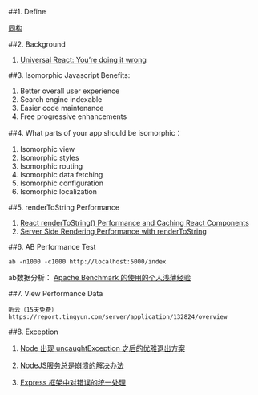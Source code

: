 ##1. Define

[同构](http://baike.baidu.com/view/52009.htm)

##2. Background

1. [Universal React: You’re doing it wrong](http://jamesknelson.com/universal-react-youre-doing-it-wrong/)

##3. Isomorphic Javascript Benefits:
1. Better overall user experience
2. Search engine indexable
3. Easier code maintenance
4. Free progressive enhancements

##4. What parts of your app should be isomorphic：
1. Isomorphic view
2. Isomorphic styles
3. Isomorphic routing
4. Isomorphic data fetching
5. Isomorphic configuration
6. Isomorphic localization

##5. renderToString Performance

1. [React renderToString() Performance and Caching React Components](http://stackoverflow.com/questions/34728962/react-rendertostring-performance-and-caching-react-components)
2. [Server Side Rendering Performance with renderToString](https://groups.google.com/forum/#!topic/reactjs/O_m6f4T0ytQ)

##6. AB Performance Test

    ab -n1000 -c1000 http://localhost:5000/index

ab数据分析： [Apache Benchmark 的使用的个人浅薄经验](https://ruby-china.org/topics/13870)

##7. View Performance Data
	
	听云（15天免费） https://report.tingyun.com/server/application/132824/overview

##8. Exception

1. [Node 出现 uncaughtException 之后的优雅退出方案](http://www.infoq.com/cn/articles/quit-scheme-of-node-uncaughtexception-emergence)

2. [NodeJS服务总是崩溃的解决办法](http://www.lai18.com/content/2165774.html)

3. [Express 框架中对错误的统一处理](http://itbilu.com/nodejs/npm/41ctyLryW.html)
